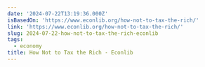 ```yaml
---
date: '2024-07-22T13:19:36.000Z'
isBasedOn: 'https://www.econlib.org/how-not-to-tax-the-rich/'
link: 'https://www.econlib.org/how-not-to-tax-the-rich/'
slug: 2024-07-22-how-not-to-tax-the-rich-econlib
tags:
  - economy
title: How Not to Tax the Rich - Econlib
---
```

 
